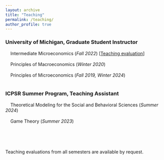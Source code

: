 ```yaml
---
layout: archive
title: "Teaching"
permalink: /teaching/
author_profile: true
---
```


### University of Michigan, Graduate Student Instructor

&nbsp; &nbsp; Intermediate Microeconomics (_Fall 2022_) [[Teaching evaluation][teaching_evaluation]] <br>
<br>
&nbsp; &nbsp; Principles of Macroeconomics (_Winter 2020_) <br>
<br>
&nbsp; &nbsp; Principles of Microeconomics (_Fall 2019, Winter 2024_) <br>
<br>


### ICPSR Summer Program, Teaching Assistant

&nbsp; &nbsp; Theoretical Modeling for the Social and Behavioral Sciences (_Summer 2024_) <br>
<br>
&nbsp; &nbsp; Game Theory (_Summer 2023_) <br>
<br>

<br>
<br>

Teaching evaluations from all semesters are available by request.

[teaching_evaluation]: ../files/palvolgyi_teaching_eval_intermediate_micro.pdf